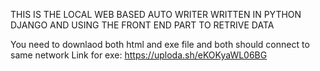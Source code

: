 THIS IS THE LOCAL WEB BASED AUTO WRITER WRITTEN IN PYTHON DJANGO 
AND USING THE FRONT END PART TO RETRIVE DATA

You need to downlaod both html and exe file 
and both should connect to same network
Link for exe: https://uploda.sh/eKOKyaWL06BG
